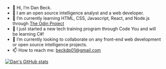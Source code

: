 - 👋 Hi, I’m Dan Beck. 
- 👀 I am an open source intelligence analyst and a web developer.
- 🌱 I’m currently learning HTML, CSS, Javascript, React, and Node.js through [The Odin Project](https://www.theodinproject.com/)
- 🌱 I just started a new tech training program through Code You and will be learning C#!
- 💞️ I’m currently looking to collaborate on any front-end web development or open source intelligence projects.
- 📫 How to reach me: beckdp01@gmail.com

[![Dan's GitHub stats](https://github-readme-stats.vercel.app/api?username=dp-beck)](https://github.com/anuraghazra/github-readme-stats)

<!---
dp-beck/dp-beck is a ✨ special ✨ repository because its `README.md` (this file) appears on your GitHub profile.
You can click the Preview link to take a look at your changes.
--->
